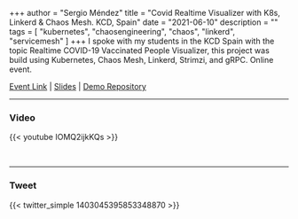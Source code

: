 +++
author = "Sergio Méndez"
title = "Covid Realtime Visualizer with K8s, Linkerd & Chaos Mesh. KCD, Spain"
date = "2021-06-10"
description = ""
tags = [
    "kubernetes",
    "chaosengineering",
    "chaos",
    "linkerd",
    "servicemesh"
]
+++
I spoke with my students in the KCD Spain with the topic Realtime COVID-19 Vaccinated People Visualizer, this project was build using Kubernetes, Chaos Mesh, Linkerd, Strimzi, and gRPC. Online event.

[Event Link](https://kcdspain.com/agenda) | 
[Slides](https://b.link/KCDSpainCovid19USAC) | 
[Demo Repository](https://gitlab.com/irenia/so1-proyecto2)
<!--more-->
---

### Video

{{< youtube IOMQ2ijkKQs >}}

<br>

---

### Tweet

{{< twitter_simple 1403045395853348870 >}}

<br>